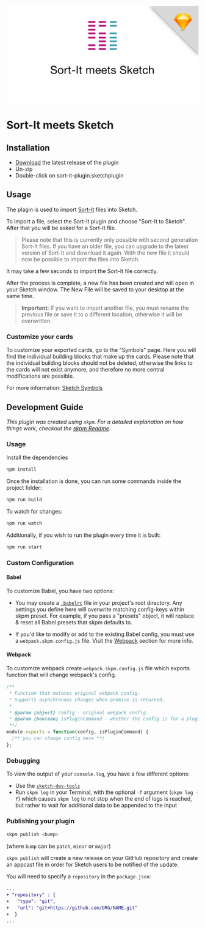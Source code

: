 ![alt test](Sort-It.png)

# Sort-It meets Sketch

## Installation

- [Download](../../releases/latest/download/sort-it-plugin.sketchplugin.zip) the latest release of the plugin
- Un-zip
- Double-click on sort-it-plugin.sketchplugin

## Usage

The plagin is used to import [Sort-It](https://sort-it.intuity.de/) files into Sketch.

To import a file, select the Sort-It plugin and choose "Sort-It to Sketch". After that you will be asked for a Sort-It file.

> Please note that this is currently only possible with second generation Sort-It files. If you have an older file, you can upgrade to the latest version of Sort-It and download it again. With the new file it should now be possible to import the files into Sketch.

It may take a few seconds to import the Sort-It file correctly.

After the process is complete, a new file has been created and will open in your Sketch window. The New File will be saved to your desktop at the same time.

> **Important:** If you want to import another file, you must rename the previous file or save it to a different location, otherwise it will be overwritten.

### Customize your cards

To customize your exported cards, go to the "Symbols" page. Here you will find the individual building blocks that make up the cards. Please note that the individual building blocks should not be deleted, otherwise the links to the cards will not exist anymore, and therefore no more central modifications are possible.

For more information: [Sketch Symbols](https://www.sketch.com/docs/symbols/)

## Development Guide

_This plugin was created using `skpm`. For a detailed explanation on how things work, checkout the [skpm Readme](https://github.com/skpm/skpm/blob/master/README.md)._

### Usage

Install the dependencies

```bash
npm install
```

Once the installation is done, you can run some commands inside the project folder:

```bash
npm run build
```

To watch for changes:

```bash
npm run watch
```

Additionally, if you wish to run the plugin every time it is built:

```bash
npm run start
```

### Custom Configuration

#### Babel

To customize Babel, you have two options:

- You may create a [`.babelrc`](https://babeljs.io/docs/usage/babelrc) file in your project's root directory. Any settings you define here will overwrite matching config-keys within skpm preset. For example, if you pass a "presets" object, it will replace & reset all Babel presets that skpm defaults to.

- If you'd like to modify or add to the existing Babel config, you must use a `webpack.skpm.config.js` file. Visit the [Webpack](#webpack) section for more info.

#### Webpack

To customize webpack create `webpack.skpm.config.js` file which exports function that will change webpack's config.

```js
/**
 * Function that mutates original webpack config.
 * Supports asynchronous changes when promise is returned.
 *
 * @param {object} config - original webpack config.
 * @param {boolean} isPluginCommand - whether the config is for a plugin command or a resource
 **/
module.exports = function(config, isPluginCommand) {
  /** you can change config here **/
};
```

### Debugging

To view the output of your `console.log`, you have a few different options:

- Use the [`sketch-dev-tools`](https://github.com/skpm/sketch-dev-tools)
- Run `skpm log` in your Terminal, with the optional `-f` argument (`skpm log -f`) which causes `skpm log` to not stop when the end of logs is reached, but rather to wait for additional data to be appended to the input

### Publishing your plugin

```bash
skpm publish <bump>
```

(where `bump` can be `patch`, `minor` or `major`)

`skpm publish` will create a new release on your GitHub repository and create an appcast file in order for Sketch users to be notified of the update.

You will need to specify a `repository` in the `package.json`:

```diff
...
+ "repository" : {
+   "type": "git",
+   "url": "git+https://github.com/ORG/NAME.git"
+  }
...
```
